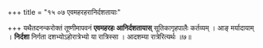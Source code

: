 +++
title = "१५ ०७ एवमहरहरानिर्दशतायाः"

+++
यथैतदनन्करोक्तं तूष्णीमापवनं **एवमहरहः आनिर्दशतायास्** सूतिकागृहपालैः कर्तव्यम् ।
आङ् मर्यादायाम् ।
**निर्दशा** निर्गता दशभ्योऽहोरात्रेभ्यो या रात्रिस्सा ।
आदशम्या रात्रेरित्यर्थः ॥७॥